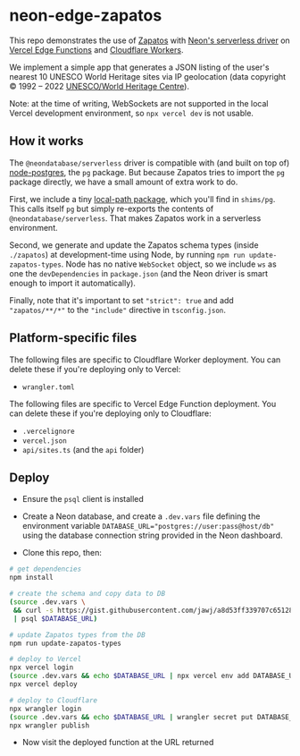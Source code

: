 # neon-edge-zapatos

This repo demonstrates the use of [Zapatos](https://jawj.github.io/zapatos/) with [Neon's serverless driver](https://www.npmjs.com/package/@neondatabase/serverless) on [Vercel Edge Functions](https://vercel.com/docs/concepts/functions/edge-functions) and [Cloudflare Workers](https://workers.cloudflare.com/).

We implement a simple app that generates a JSON listing of the user's nearest 10 UNESCO World Heritage sites via IP geolocation (data copyright © 1992 – 2022 [UNESCO/World Heritage Centre](https://whc.unesco.org/en/syndication/)).

Note: at the time of writing, WebSockets are not supported in the local Vercel development environment, so `npx vercel dev` is not usable.


## How it works

The `@neondatabase/serverless` driver is compatible with (and built on top of) [node-postgres](https://node-postgres.com/), the `pg` package. But because Zapatos tries to import the `pg` package directly, we have a small amount of extra work to do.

First, we include a tiny [local-path package](https://docs.npmjs.com/cli/v9/configuring-npm/package-json#local-paths), which you'll find in `shims/pg`. This calls itself `pg` but simply re-exports the contents of `@neondatabase/serverless`. That makes Zapatos work in a serverless environment.

Second, we generate and update the Zapatos schema types (inside `./zapatos`) at development-time using Node, by running `npm run update-zapatos-types`. Node has no native `WebSocket` object, so we include `ws` as one the `devDependencies` in `package.json` (and the Neon driver is smart enough to import it automatically).

Finally, note that it's important to set `"strict": true` and add `"zapatos/**/*"` to the `"include"` directive in `tsconfig.json`.

## Platform-specific files

The following files are specific to Cloudflare Worker deployment. You can delete these if you're deploying only to Vercel:

* `wrangler.toml`

The following files are specific to Vercel Edge Function deployment. You can delete these if you're deploying only to Cloudflare:

* `.vercelignore`
* `vercel.json`
* `api/sites.ts` (and the `api` folder)

## Deploy

* Ensure the `psql` client is installed

* Create a Neon database, and create a `.dev.vars` file defining the environment variable `DATABASE_URL="postgres://user:pass@host/db"` using the database connection string provided in the Neon dashboard.

* Clone this repo, then:

```bash
# get dependencies
npm install

# create the schema and copy data to DB
(source .dev.vars \
 && curl -s https://gist.githubusercontent.com/jawj/a8d53ff339707c65128af83b4783f4fe/raw/45dbcc819b00ecb72f80b0cf91e01b3d055662b5/whc-sites-2021.psql \
 | psql $DATABASE_URL)

# update Zapatos types from the DB
npm run update-zapatos-types

# deploy to Vercel
npx vercel login
(source .dev.vars && echo $DATABASE_URL | npx vercel env add DATABASE_URL)
npx vercel deploy

# deploy to Cloudflare
npx wrangler login
(source .dev.vars && echo $DATABASE_URL | wrangler secret put DATABASE_URL)
npx wrangler publish
```

* Now visit the deployed function at the URL returned
